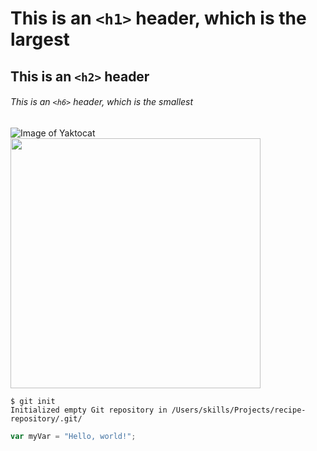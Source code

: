 # This is an `<h1>` header, which is the largest

## This is an `<h2>` header

###### This is an `<h6>` header, which is the smallest

![Image of Yaktocat](https://octodex.github.com/images/yaktocat.png)
<img src="https://octodex.github.com/images/yaktocat.png" width="400" height="400">

```
$ git init
Initialized empty Git repository in /Users/skills/Projects/recipe-repository/.git/
```

``` javascript
var myVar = "Hello, world!";
```
